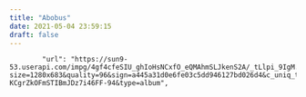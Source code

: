 ```yaml
---
title: "Abobus"
date: 2021-05-04 23:59:15
draft: false
---
```


            "url": "https://sun9-53.userapi.com/impg/4gf4cfeSIU_ghIoHsNCxfO_eQMAhmSLJkenS2A/_tLlpi_9IgM.jpg?size=1280x683&quality=96&sign=a445a31d0e6fe03c5dd946127bd026d4&c_uniq_tag=vrRYlV7jLJpT5_mr-KCgrZkOFmSTIBmJDz7i46FF-94&type=album",
